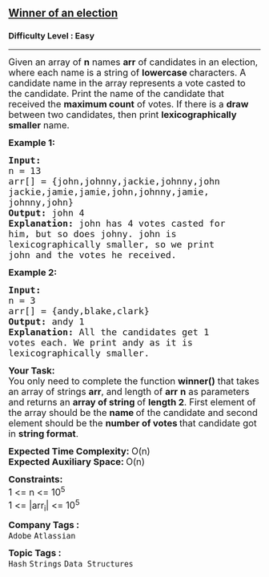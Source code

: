 <h2><a href="https://www.geeksforgeeks.org/problems/winner-of-an-election-where-votes-are-represented-as-candidate-names-1587115621/1">Winner of an election</a></h2><h3>Difficulty Level : Easy</h3><hr><div class="problems_problem_content__Xm_eO"><p><span style="font-size: 18px;">Given an array of <strong>n</strong> names <strong>arr</strong> of candidates in an election, where each name is </span><span style="font-size: 18px;">a string of <strong>lowercase </strong>characters</span><span style="font-size: 18px;">. A candidate name in the array represents a vote casted to the candidate. Print the name of the candidate that received the <strong>maximum count</strong> of votes. If there is a <strong>draw </strong>between two candidates, then print <strong><span class="wiseone-analysis-result wiseone-analysis-result-entity">lexicographically</span> smaller</strong> name.</span></p>
<p><span style="font-size: 18px;"><strong>Example 1:</strong></span></p>
<pre><span style="font-size: 18px;"><strong>Input:
</strong>n = 13
arr[] = {john,johnny,jackie,johnny,john 
jackie,jamie,jamie,john,johnny,jamie,
johnny,john}
<strong>Output: </strong>john 4<strong>
Explanation: </strong>john has 4 votes casted for 
him, but so does johny. john is 
<span class="wiseone-analysis-result wiseone-analysis-result-entity wiseone-analysis-result-repeat">lexicographically</span> smaller, so we print 
john and the votes he received.</span></pre>
<p><span style="font-size: 18px;"><strong>Example 2:</strong></span></p>
<pre><span style="font-size: 18px;"><strong>Input:
</strong>n = 3
arr[] = {andy,blake,clark}
<strong>Output: </strong>andy 1<strong>
Explanation: </strong>All the candidates get 1 
votes each. We print andy as it is 
<span class="wiseone-analysis-result wiseone-analysis-result-entity wiseone-analysis-result-repeat">lexicographically</span> smaller.</span>
</pre>
<p><span style="font-size: 18px;"><strong>Your Task:</strong><br>You only need to complete the function&nbsp;<strong>winner()</strong>&nbsp;that takes an array of strings&nbsp;<strong>arr</strong>, and length of <strong>arr</strong>&nbsp;<strong>n</strong> as parameters and returns an <strong>array of string </strong>of <strong>length 2</strong>. First element of the array should be the <strong>name </strong>of the candidate and second element should be the <strong>number of votes </strong>that candidate got in <strong>string format</strong>.</span></p>
<p><span style="font-size: 18px;"><strong><span class="wiseone-analysis-result wiseone-analysis-result-entity">Expected Time</span> Complexity:&nbsp;</strong><span class="wiseone-analysis-result wiseone-analysis-result-entity">O(n)</span><br><strong>Expected Auxiliary Space:&nbsp;</strong><span class="wiseone-analysis-result wiseone-analysis-result-entity wiseone-analysis-result-repeat">O(n)</span></span></p>
<p><span style="font-size: 18px;"><strong>Constraints:</strong><br>1 &lt;= n&nbsp;&lt;= 10<sup>5<br></sup></span><span style="font-size: 18px;">1 &lt;= |arr<sub>i</sub>| &lt;= 10<sup>5</sup></span></p></div><p><span style=font-size:18px><strong>Company Tags : </strong><br><code>Adobe</code>&nbsp;<code>Atlassian</code>&nbsp;<br><p><span style=font-size:18px><strong>Topic Tags : </strong><br><code>Hash</code>&nbsp;<code>Strings</code>&nbsp;<code>Data Structures</code>&nbsp;